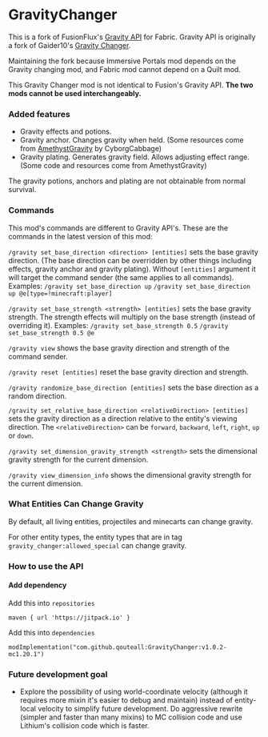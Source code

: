 # GravityChanger

This is a fork of FusionFlux's [Gravity API](https://github.com/Fusion-Flux/Gravity-Api) for Fabric.
Gravity API is originally a fork of Gaider10's [Gravity Changer](https://github.com/Gaider10/GravityChanger).

Maintaining the fork because Immersive Portals mod depends on the Gravity changing mod, 
and Fabric mod cannot depend on a Quilt mod.

This Gravity Changer mod is not identical to Fusion's Gravity API.
**The two mods cannot be used interchangeably.**

### Added features

* Gravity effects and potions.
* Gravity anchor. Changes gravity when held. (Some resources come from [AmethystGravity](https://modrinth.com/mod/amethyst-gravity) by CyborgCabbage)
* Gravity plating. Generates gravity field. Allows adjusting effect range. (Some code and resources come from AmethystGravity)

The gravity potions, anchors and plating are not obtainable from normal survival.

### Commands

This mod's commands are different to Gravity API's. These are the commands in the latest version of this mod:

`/gravity set_base_direction <direction> [entities]` sets the base gravity direction. (The base direction can be overridden by other things including effects, gravity anchor and gravity plating). Without `[entities]` argument it will target the command sender (the same applies to all commands). Examples: `/gravity set_base_direction up`   `/gravity set_base_direction up @e[type=!minecraft:player]`

`/gravity set_base_strength <strength> [entities]` sets the base gravity strength. The strength effects will multiply on the base strength (instead of overriding it). Examples: `/gravity set_base_strength 0.5`  `/gravity set_base_strength 0.5 @e`

`/gravity view` shows the base gravity direction and strength of the command sender.

`/gravity reset [entities]` reset the base gravity direction and strength. 

`/gravity randomize_base_direction [entities]` sets the base direction as a random direction.

`/gravity set_relative_base_direction <relativeDirection> [entities]` sets the gravity direction as a direction relative to the entity's viewing direction. The `<relativeDirection>` can be `forward`, `backward`, `left`, `right`, `up` or `down`.

`/gravity set_dimension_gravity_strength <strength>` sets the dimensional gravity strength for the current dimension. 

`/gravity view_dimension_info` shows the dimensional gravity strength for the current dimension.

### What Entities Can Change Gravity

By default, all living entities, projectiles and minecarts can change gravity.

For other entity types, the entity types that are in tag `gravity_changer:allowed_special` can change gravity.

### How to use the API

#### Add dependency

Add this into `repositories`
```
maven { url 'https://jitpack.io' }
```

Add this into `dependencies`
```
modImplementation("com.github.qouteall:GravityChanger:v1.0.2-mc1.20.1")
```

### Future development goal

* Explore the possibility of using world-coordinate velocity (although it requires more mixin it's easier to debug and maintain) instead of entity-local velocity to simplify future development. Do aggressive rewrite (simpler and faster than many mixins) to MC collision code and use Lithium's collision code which is faster.

